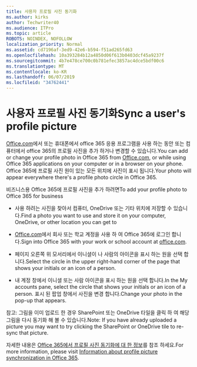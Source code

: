 ```yaml
---
title: 사용자 프로필 사진 동기화
ms.author: kirks
author: Techwriter40
ms.audience: ITPro
ms.topic: article
ROBOTS: NOINDEX, NOFOLLOW
localization_priority: Normal
ms.assetid: cd7196af-3ed9-42e6-b594-f51ad265fd63
ms.openlocfilehash: 10a393284b12a4850d06f613b0403dcf45a9237f
ms.sourcegitcommit: 4b7e478ce700c0b781efec3857ac4dce5bdf00c6
ms.translationtype: MT
ms.contentlocale: ko-KR
ms.lasthandoff: 06/07/2019
ms.locfileid: "34762441"
---
```

# <a name="sync-a-users-profile-picture"></a><span data-ttu-id="06806-102">사용자 프로필 사진 동기화</span><span class="sxs-lookup"><span data-stu-id="06806-102">Sync a user's profile picture</span></span>

<span data-ttu-id="06806-103">[Office.com](http://www.office.com)에서 또는 휴대폰에서 office 365 응용 프로그램을 사용 하는 동안 또는 컴퓨터에서 office 365의 프로필 사진을 추가 하거나 변경할 수 있습니다.</span><span class="sxs-lookup"><span data-stu-id="06806-103">You can add or change your profile photo in Office 365 from [Office.com](http://www.office.com), or while using Office 365 applications on your computer or in a browser on your phone.</span></span> <span data-ttu-id="06806-104">Office 365에 프로필 사진 원이 있는 모든 위치에 사진이 표시 됩니다.</span><span class="sxs-lookup"><span data-stu-id="06806-104">Your photo will appear everywhere there's a profile photo circle in Office 365.</span></span>

<span data-ttu-id="06806-105">비즈니스용 Office 365에 프로필 사진을 추가 하려면</span><span class="sxs-lookup"><span data-stu-id="06806-105">To add your profile photo to Office 365 for business</span></span>

- <span data-ttu-id="06806-106">사용 하려는 사진을 찾아서 컴퓨터, OneDrive 또는 기타 위치에 저장할 수 있습니다.</span><span class="sxs-lookup"><span data-stu-id="06806-106">Find a photo you want to use and store it on your computer, OneDrive, or other location you can get to</span></span>

- <span data-ttu-id="06806-107">[Office.com](http://www.office.com)에서 회사 또는 학교 계정을 사용 하 여 Office 365에 로그인 합니다.</span><span class="sxs-lookup"><span data-stu-id="06806-107">Sign into Office 365 with your work or school account at [office.com](http://www.office.com).</span></span>

- <span data-ttu-id="06806-108">페이지 오른쪽 위 모서리에서 이니셜이 나 사람의 아이콘을 표시 하는 원을 선택 합니다.</span><span class="sxs-lookup"><span data-stu-id="06806-108">Select the circle in the upper right-hand corner of the page that shows your initials or an icon of a person.</span></span>

- <span data-ttu-id="06806-109">내 계정 창에서 이니셜 또는 사람 아이콘을 표시 하는 원을 선택 합니다.</span><span class="sxs-lookup"><span data-stu-id="06806-109">In the My accounts pane, select the circle that shows your initials or an icon of a person.</span></span> <span data-ttu-id="06806-110">표시 된 팝업 창에서 사진을 변경 합니다.</span><span class="sxs-lookup"><span data-stu-id="06806-110">Change your photo in the pop-up that appears.</span></span>

<span data-ttu-id="06806-111">참고: 그림을 이미 업로드 한 경우 SharePoint 또는 OneDrive 타일을 클릭 하 여 해당 그림을 다시 동기화 해 볼 수 있습니다.</span><span class="sxs-lookup"><span data-stu-id="06806-111">Note: If you have already uploaded a picture you may want to try clicking the SharePoint or OneDrive tile to re-sync that picture.</span></span>

<span data-ttu-id="06806-112">자세한 내용은 [Office 365에서 프로필 사진 동기화에 대 한 정보](https://support.office.com/article/information-about-profile-picture-synchronization-in-office-365-20594d76-d054-4af4-a660-401133e3d48a?ui=en-US&amp;rs=en-US&amp;ad=US)를 참조 하세요.</span><span class="sxs-lookup"><span data-stu-id="06806-112">For more information, please visit [Information about profile picture synchronization in Office 365](https://support.office.com/article/information-about-profile-picture-synchronization-in-office-365-20594d76-d054-4af4-a660-401133e3d48a?ui=en-US&amp;rs=en-US&amp;ad=US).</span></span>
